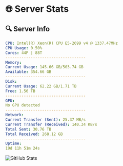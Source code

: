 # 🌐 Server Stats
## 🔍 Server Info
```yaml
CPU: Intel(R) Xeon(R) CPU E5-2699 v4 @ 1337.47MHz
CPU Usage: 0.50%
Cores: 44P | 88T
-----------------------------------
Memory:
Current Usage: 145.66 GB/503.74 GB
Available: 354.66 GB
-----------------------------------
Disk:
Current Usage: 62.22 GB/1.71 TB
Free: 1.56 TB
-----------------------------------
GPU:
No GPU detected
-----------------------------------
Network:
Current Transfer (Sent): 25.37 MB/s
Current Transfer (Received): 140.34 KB/s
Total Sent: 30.76 TB
Total Received: 268.12 GB
-----------------------------------
Uptime:
19d 11h 51m 24s
```
![GitHub Stats](https://img.shields.io/badge/Updated-2025-03-27_09:14:13-blue)